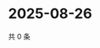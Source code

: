 # 2025-08-26

共 0 条

<!-- BEGIN ZHIHUVIDEO -->
<!-- 最后更新时间 Tue Aug 26 2025 01:09:04 GMT+0800 (China Standard Time) -->

<!-- END ZHIHUVIDEO -->
